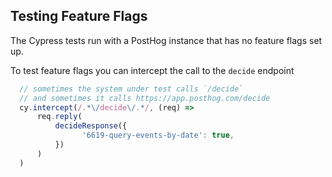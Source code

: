 

## Testing Feature Flags

The Cypress tests run with a PostHog instance that has no feature flags set up.

To test feature flags you can intercept the call to the `decide` endpoint

```javascript
  // sometimes the system under test calls `/decide`
  // and sometimes it calls https://app.posthog.com/decide
  cy.intercept(/.*\/decide\/.*/, (req) =>
      req.reply(
          decideResponse({
                '6619-query-events-by-date': true,
          })
      )
  )
```